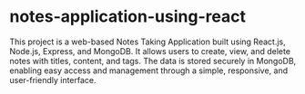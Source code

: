 # notes-application-using-react
This project is a web-based Notes Taking Application built using React.js, Node.js, Express, and MongoDB. It allows users to create, view, and delete notes with titles, content, and tags. The data is stored securely in MongoDB, enabling easy access and management through a simple, responsive, and user-friendly interface.
